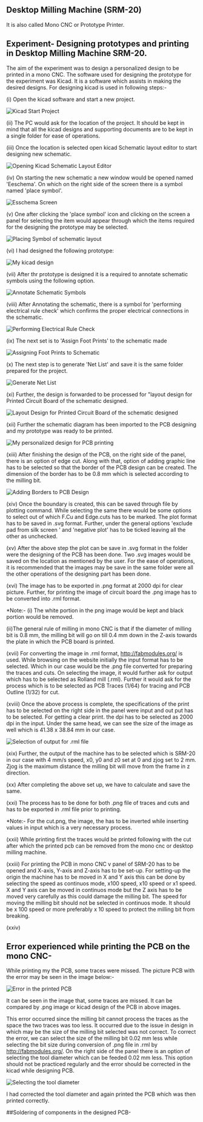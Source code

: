 ## Desktop Milling Machine (SRM-20)

It is also called Mono CNC or Prototype Printer.


## Experiment- Designing prototypes and printing in Desktop Milling Machine SRM-20.

The aim of the experiment was to design a personalized design to be printed in a mono CNC. The software used for designing the prototype for the experiment was Kicad. It is a software which assists in making the desired designs. For designing kicad is used in following steps:-

(i) Open the kicad software and start a new project.

![Kicad Start Project](img/kicad-1.jpg "Kicad Start Project")



(ii) The PC would ask for the location of the project. It should be kept in mind that all the kicad designs and supporting documents are to be kept in a single folder for ease of operations.

(iii) Once the location is selected open kicad Schematic layout editor to start designing new schematic.

![Opening Kicad Schematic Layout Editor](img/kicad-2.jpg "Opening Kicad Schematic Layout Editor")

(iv) On starting the new schematic a new window would be opened named 'Eeschema'. On which on the right side of the screen there is a symbol named 'place symbol'.

![Esschema Screen](img/kicad-3.jpg "Esschema Screen")

(v) One after clicking the 'place symbol' icon and clicking on the screen a panel for selecting the item would appear through which the items required for the designing the prototype may be selected.

![Placing Symbol of schematic layout](img/kicad-4.jpg "Placing Symbol of schematic layout")


(vi) I had designed the following prototype:

![My kicad design](img/kicad-5.jpg "My kicad design")


(vii) After thr prototype is designed it is a required to annotate schematic symbols using the following option.

![Annotate Schematic Symbols](img/kicad-6.jpg "Annotate Schematic Symbols")

(viii) After Annotating the schematic, there is a symbol for 'performing electrical rule check' which confirms the proper electrical connections in the schematic.

![Performing Electrical Rule Check](img/kicad-7.jpg "Performing Electrical Rule Check")

(ix) The next set is to 'Assign Foot Prints' to the schematic made

![Assigning Foot Prints to Schematic](img/kicad-8.jpg "Assigning Foot Prints to Schematic")

(x) The next step is to generate 'Net List' and save it is the same folder prepared for the project.

![Generate Net List](img/kicad-9.jpg "Generate Net List")

(xi) Further, the design is forwarded to be processed for "layout design for Printed Circuit Board of the schematic designed.

![Layout Design for Printed Circuit Board of the schematic designed](img/kicad-10.jpg "Layout Design for Printed Circuit Board of the schematic designed")

(xii) Further the schematic diagram has been imported to the PCB designing and my prototype was ready to be printed.

![My personalized design for PCB printing](img/kicad-11.jpg "My personalized design for PCB printing")

(xiii) After finishing the design of the PCB, on the right side of the panel, there is an option of edge cut. Along with that, option of adding graphic line has to be selected so that the border of the PCB design can be created. The dimension of the border has to be 0.8 mm which is selected according to the milling bit. 

![Adding Borders to PCB Design](img/kicad-12.jpg "Adding Borders to PCB Design")

(xiv) Once the boundary is created, this can be saved through file by plotting command. While selecting the same there would be some options to select out of which F.Cu and Edge.cuts has to be marked. The plot format has to be saved in .svg format. Further, under the general options 'exclude pad from silk screen ' and 'negative plot' has to be ticked leaving all the other as unchecked.

(xv) After the above step the plot can be save in .svg format in the folder were the designing of the PCB has been done. Two .svg images would be saved on the location as mentioned by the user. For the ease of operations, it is recommended that the images may be save in the same folder were all the other operations of the designing part has been done.

(xvi) The image has to be exported in .png format at 2000 dpi for clear picture. Further, for printing the image of circuit board the .png image has to be converted into .rml format.

*Note:- (i) The white portion in the png image would be kept and black portion would be removed.
   
(ii)The general rule of milling in mono CNC is that if the diameter of milling bit is 0.8 mm, the milling bit will go on till 0.4 mm down in the Z-axis towards the plate in which the PCB board is printed. 

(xvii) For converting the image in .rml format, http://fabmodules.org/ is used. While browsing on the website initially the input format has to be selected. Which in our case would be the .png file converted for preparing the traces and cuts. On selecting the image, it would further ask for output which has to be selected as Rolland mill (.rml). Further it would ask for the process which is to be selected as PCB Traces (1/64) for tracing and PCB Outline (1/32) for cut.

(xviii) Once the above process is complete, the specifications of the print has to be selected on the right side in the panel were input and out put has to be selected. For getting a clear print. the dpi has to be selected as 2000 dpi in the input. Under the same head, we can see the size of the image as well which is 41.38 x 38.84 mm in our case.

![Selection of output for .rml file](img/kicad-13.jpg "Selection of output for .rml file")

(xix) Further, the output of the machine has to be selected which is SRM-20 in our case with       4 mm/s speed, x0, y0 and z0 set at 0 and zjog set to 2 mm. Zjog is the maximum distance the milling bit will move from the frame in z direction.

(xx) After completing the above set up, we have to calculate and save the same.

(xxi) The process has to be done for both .png file of traces and cuts and has to be exported in .rml file prior to printing. 

*Note:- For the cut.png, the image, the has to be inverted while inserting values in input which is a very necessary process.

(xxii) While printing first the traces would be printed following with the cut after which the printed pcb can be removed from the mono cnc or desktop milling machine.

(xxiii) For printing the PCB in mono CNC v panel of SRM-20 has to be opened and X-axis, Y-axis and Z-axis has to be set-up.  For setting-up the origin the machine has to be moved in X and Y axis this can be done by selecting the speed as continuos mode, x100 speed, x10 speed or x1 speed. X and Y axis can be moved in continuos mode but the Z axis has to be moved very carefully as this could damage the milling bit. The speed for moving the milling bit should not be selected in continuos mode. It should be    x 100 speed or more preferably x 10 speed to protect the milling bit from breaking.

(xxiv)


## Error experienced while printing the PCB on the mono CNC-

While printing my the PCB, some traces were missed. The picture PCB with the error may be seen in the image below:-

![Error in the printed PCB](img/errorpcbprint.jpg "Error in the printed PCB")

It can be seen in the image that, some traces are missed. It can be compared by .png image or kicad design of the PCB in above images.

This error occurred since the milling bit cannot process the traces as the space  the two traces was too less. It occurred due to the issue in design in which may be the size of the milling bit selected was not correct. To correct the error, we can select the size of the milling bit 0.02 mm less while selecting the bit size during conversion of .png file in .rml by  http://fabmodules.org/. On the right side of the panel there is an option of selecting the tool diameter which can be feeded 0.02 mm less. This option should not be practiced regularly and the error should be corrected in the kicad while designing PCB.

![Selecting the tool diameter](img/errorpcbprint-1.jpg "Selecting the tool diameter") 

I had corrected the tool diameter and again printed the PCB which was then printed correctly.

##Soldering of components in the designed PCB-


